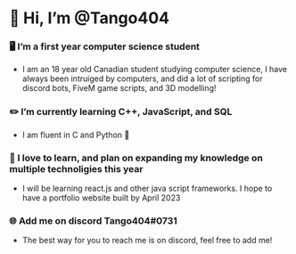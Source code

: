 # 👋 Hi, I’m @Tango404

### 🖥️ I’m a first year computer science student
- I am an 18 year old Canadian student studying computer science, I have always been intruiged by computers, and did a lot of scripting for discord bots, FiveM game scripts, and 3D modelling!

### ✏️ I’m currently learning C++, JavaScript, and SQL
- I am fluent in C and Python 🐍

### 📜 I love to learn, and plan on expanding my knowledge on multiple technoligies this year
- I will be learning react.js and other java script frameworks. I hope to have a portfolio website built by April 2023

### 🌐 Add me on discord Tango404#0731
- The best way for you to reach me is on discord, feel free to add me!

<!---
Tango404/Tango404 is a ✨ special ✨ repository because its `README.md` (this file) appears on your GitHub profile.
You can click the Preview link to take a look at your changes.
--->
